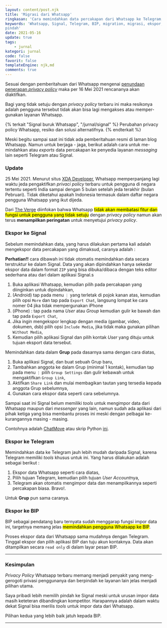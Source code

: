 ```yaml
---
layout: content/post.njk
title: 'Migrasi dari Whatsapp' 
ringkasan: 'Cara memindahkan data percakapan dari Whatsapp ke Telegram, Signal, atau BIP' 
keywords: 'Whatsapp, Signal, Telegram, BIP, migration, migrasi, ekspor, data, export, impor,
pindah'
date: 2021-05-16
update: true 
tags:
    - jurnal
kategori: jurnal
code: false
favorit: false
templateEngine: njk,md
comments: true
---
```


Sesuai dengan pemberitahuan dari Whatsapp mengenai [penundaan penerapan *privacy policy*](https://blog.whatsapp.com/giving-more-time-for-our-recent-update) maka per 16 Mei 2021 rencananya akan diaktifkan.

Bagi yang tidak setuju dengan *privacy policy* terbaru ini maka resikonya adalah pengguna tersebut tidak akan bisa lagi mengakses atau memper-gunakan layanan Whatsapp.

 {% terkait "Signal buruk Whatsapp", "/jurnal/signal" %}
 Perubahan privacy policy Whatsapp, resiko dan solusi alternatifnya.
 {% endterkait %}
 
Meski begitu sampai saat ini tidak ada pemberitahuan resmi di laman blog Whatsapp. Namun untuk berjaga - jaga, berikut adalah cara untuk me-mindahkan atau *exports* data percakapan ke penyedia layanan *messaging* lain seperti Telegram atau Signal.

### Update

25 Mei 2021. Menurut situs [XDA Developer](https://www.xda-developers.com/whatsapp-wont-limit-user-accounts-india/), Whatsapp memperpanjang lagi waktu jeda pengaktifkan *privaci policy* terbaru untuk pengguna di negara tertentu seperti India sampai dengan 5 bulan setelah jeda terakhir (bulan Pebruari). Tidak diketahui apakah Indonesia termasuk dalam daftar negara pengguna Whatsapp yang ikut dijeda.

Dari [The Verge](https://www.theverge.com/2021/5/28/22458805/whatsapp-privacy-policy-no-plans-limit-functionality) diinfokan bahwa Whatsapp <mark>tidak akan membatasi fitur dan fungsi untuk pengguna yang tidak setuju</mark> dengan *privacy policy* namun akan terus **menampilkan peringatan** untuk menyetujui *privacy policy*.

### Ekspor ke Signal

Sebelum memindahkan data, yang harus dilakukan pertama kali adalah mengekspor data percakapan yang dimaksud, caranya adalah :

**Perhatian!!** cara dibawah ini tidak otomatis memindahkan data secara terstruktur ke dalam Signal. Data yang akan dipindahkan hanya sekedar ekspor data dalam format `ZIP` yang bisa dibuka/dibaca dengan teks editor sederhana atau dari dalam aplikasi Signal.s

1. Buka aplikasi Whatsapp, kemudian pilih pada percakapan yang diinginkan untuk dipindahkan,
2. (Android) tap pada menu `⋮` yang terletak di pojok kanan atas, kemudian pilih opsi `More` dan tap pada `Export Chat`, <span class="code_cap">langsung lompat ke cara nomer 04 jika tidak mempergunakan iPhone</span>
3. (iPhone) : tap pada nama *User* atau *Group* kemudian gulir ke bawah dan tap pada `Export
   Chat`,
4. Jika ingin mengekspor lengkap dengan media (gambar, video, dokumen, dsb) pilih opsi `Include Media`, jika tidak maka gunakan pilihan `Without Media`,
5. Kemudian pilih aplikasi Signal dan pilih kontak *User* yang dituju untuk tujuan eksport data tersebut.


Memindahkan data dalam **Grup** pada dasarnya sama dengan cara diatas,

1. Buka aplikasi Signal, dan buat sebuah Grup baru,
2. Tambahkan anggota ke dalam Grup (minimal 1 kontak), kemudian tap pada menu `⋮` pilih `Group
   Settings` dan gulir kebawah untuk mengaktifkan `Group Link`,
3. Aktifkan `Share Link` dan mulai membagikan tautan yang tersedia kepada anggota Grup sebelumnya,
4. Gunakan cara ekspor data seperti cara sebelumnya.

Sampai saat ini Signal belum memiliki *tools* untuk mengimpor data dari Whatsapp maupun dari *messenger* yang lain, namun sudah ada aplikasi dari pihak ketiga yang bisa membantu proses ini meski dengan pelbagai ke-kurangannya masing - masing.

Contohnya adalah [ChatMove](https://play.google.com/store/apps/details?id=com.imkapps.chatmove) atau skrip Python [ini](https://github.com/gillesvangestel/ConvertWhatsAppToSignal/blob/main/ConvertWhatsAppToSignal.py).

### Ekspor ke Telegram

Memindahkan data ke Telegram jauh lebih mudah daripada Signal, karena Telegram memiliki *tools* khusus untuk ini. Yang harus dilakukan adalah sebagai berikut :

1. Ekspor data Whatsapp seperti cara diatas,
2. Pilih tujuan Telegram, kemudian pilih tujuan *User Account*nya,
3. Telegram akan otomatis mengimpor data dan menampilkannya seperti percakapan biasa. Bravo!.

Untuk **Grup** pun sama caranya.

### Ekspor ke BIP

BIP sebagai pendatang baru ternyata sudah menggarap fungsi impor data ini, targetnya memang jelas <mark>memindahkan pengguna Whatsapp ke BIP</mark>.

Proses ekspor data dari Whatsapp sama mudahnya dengan Telegram. Tinggal ekspor dan pilih aplikasi BIP dan tuju akun kontaknya. Data akan ditampilkan secara `read only` di dalam layar pesan BIP.

***

### Kesimpulan

*Privacy Policy* Whatsapp terbaru memang menjadi penyakit yang meng-gerogoti privasi penggunanya dan berpindah ke layanan lain jelas menjadi pilihan utama. 

Saya pribadi lebih memilih pindah ke Signal meski untuk urusan impor data masih keteteran dibandingkan kompetitor. Harapannya adalah dalam waktu dekat Signal bisa merilis *tools* untuk impor data dari Whatsapp.

Pilihan kedua yang lebih baik jatuh kepada BIP.

***
